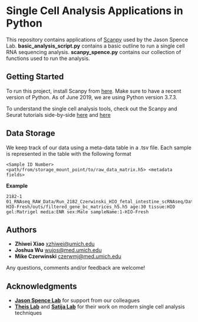 # Single Cell Analysis Applications in Python

This repository contains applications of [Scanpy](https://github.com/theislab/scanpy) used by the Jason Spence Lab. **basic_analysis_script.py** contains a basic outline to run a single cell RNA sequencing analysis. **scanpy_spence.py** contains our collection of functions used to run the analysis.

## Getting Started

To run this project, install Scanpy from [here](https://github.com/theislab/scanpy). Make sure to have a recent version of Python. As of June 2019, we are using Python version 3.7.3.

To understand the single cell analysis tools, check out the Scanpy and Seurat tutorials side-by-side [here](https://scanpy-tutorials.readthedocs.io/en/latest/pbmc3k.html) and [here](https://satijalab.org/seurat/v3.0/pbmc3k_tutorial.html)

## Data Storage

We keep track of our data using a meta-data table in a .tsv file. Each sample is represented in the table with the following format

```
<Sample ID Number> <path/from/storage_mount_point/to/raw_data_matrix.h5> <metadata fields>
```
**Example**
```
2182-1 01_RNAseq_RAW_Data/Run_2182_Czerwinski_HIO_fetal_intestine_scRNAseq/Data/Intensities/BaseCalls/1-HIO-Fresh/outs/filtered_gene_bc_matrices_h5.h5 age:30 tissue:HIO gel:Matrigel media:ENR sex:Male sampleName:1-HIO-Fresh
```


<!-- ### Prerequisites

What things you need to install the software and how to install them

```
Give examples
```

### Installing

A step by step series of examples that tell you how to get a development env running

Say what the step will be

```
Give the example
```

And repeat

```
until finished
```

End with an example of getting some data out of the system or using it for a little demo

## Running the tests

Explain how to run the automated tests for this system

### Break down into end to end tests

Explain what these tests test and why

```
Give an example
```

### And coding style tests

Explain what these tests test and why

```
Give an example
``` -->

## Authors

* **Zhiwei Xiao** xzhiwei@umich.edu
* **Joshua Wu** wujos@med.umich.edu
* **Mike Czerwinski** czerwmj@med.umich.edu

Any questions, comments and/or feedback are welcome!

## Acknowledgments

* [**Jason Spence Lab**](http://www.jasonspencelab.com/) for support from our colleagues
* [**Theis Lab**](https://github.com/theislab) and [**Satija Lab**](https://satijalab.org/) for their work on modern single cell analysis techniques
